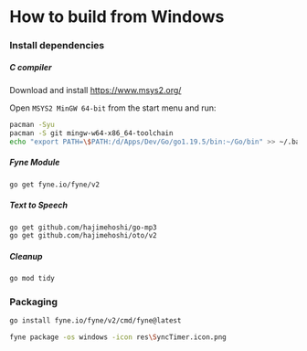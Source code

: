 # How to build from Windows

### Install dependencies

##### C compiler

Download and install https://www.msys2.org/

Open `MSYS2 MinGW 64-bit` from the start menu and run:

```bash
pacman -Syu
pacman -S git mingw-w64-x86_64-toolchain
echo "export PATH=\$PATH:/d/Apps/Dev/Go/go1.19.5/bin:~/Go/bin" >> ~/.bashrc
```

##### Fyne Module

```bash
go get fyne.io/fyne/v2
```

##### Text to Speech

```bash
go get github.com/hajimehoshi/go-mp3
go get github.com/hajimehoshi/oto/v2
```

##### Cleanup

```bash
go mod tidy
```

### Packaging

```bash
go install fyne.io/fyne/v2/cmd/fyne@latest
```

```bash
fyne package -os windows -icon res\SyncTimer.icon.png
```
